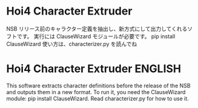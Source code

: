 # Hoi4 Character Extruder

NSB リリース前のキャラクター定義を抽出し、新方式にして出力してくれるソフトです。
実行には ClauseWizard モジュールが必要です。
pip install ClauseWizard
使い方は、characterizer.py を読んでね

# Hoi4 Character Extruder ENGLISH

This software extracts character definitions before the release of the NSB and outputs them in a new format. To run it, you need the ClauseWizard module: pip install ClauseWizard. Read characterizer.py for how to use it.
